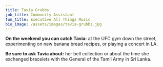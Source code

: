 ```yaml
---
title: Tavia Grubbs
job_title: Community Assistant
fun_title: Executive All Things Music
bio_image: /assets/images/tavia-grubbs.jpg
---
```


**On the weekend you can catch Tavia:** at the UFC gym down the street, experimenting on new banana bread recipes, or playing a concert in LA.

**Be sure to ask Tavia about:** her bell collection or about the time she exchanged bracelets with the General of the Tamil Army in Sri Lanka.
